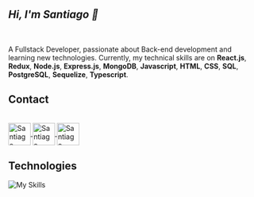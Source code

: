 ## *Hi, I'm Santiago 👋*
</br>

A Fullstack Developer, passionate about Back-end development and learning new technologies.
Currently, my technical skills are on __React.js__, __Redux__, __Node.js__, __Express.js__, __MongoDB__,
__Javascript__, __HTML__, __CSS__, __SQL__, __PostgreSQL__, __Sequelize__, __Typescript__.

## Contact

<div style="display: inline_block"><br>
  <a href="https://www.linkedin.com/in/santiagotrabucco/" target="blank">
   <img align="center" alt="Santiago Trabucco" height="45" width="45" src="https://user-images.githubusercontent.com/28950541/147156057-16b83798-3c9b-43b0-ac29-a17dfbe98f31.png">
  </a>
  <a href="https://mail.google.com/mail/u/0/?fs=1&to=santiagotrabucco@gmail.com&tf=cm" target="blank">
   <img align="center" alt="Santiago Trabucco" height="45" width="45" src="https://user-images.githubusercontent.com/28950541/147156605-d9db2140-cf49-4d0a-b526-e238528aa819.png">
  </a>
  <a href="https://api.whatsapp.com/send?phone=542214205694" target="blank">
   <img align="center" alt="Santiago Trabucco" height="45" width="45" src="https://user-images.githubusercontent.com/28950541/147156845-9db3d6e5-994c-4287-9d9a-43f999588ef2.png">
  </a>
</div>

## Technologies

![My Skills](https://skills.thijs.gg/icons?i=react,redux,nodejs,mongodb,express,js,html,css,postgres,ts)
